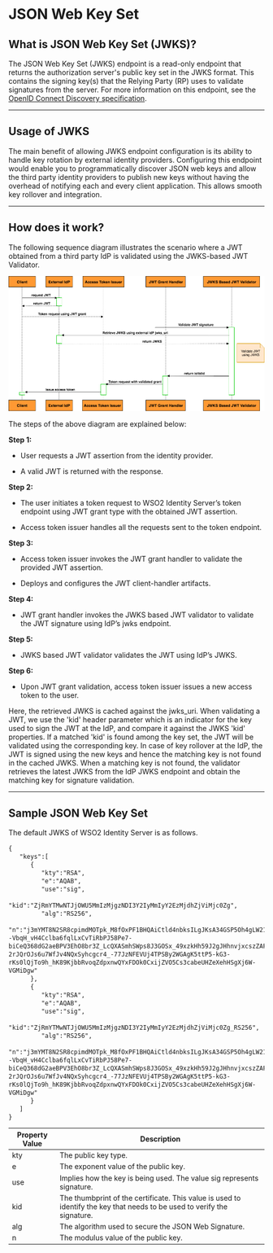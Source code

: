 # JSON Web Key Set 

## What is JSON Web Key Set (JWKS)?

The JSON Web Key Set (JWKS) endpoint is a read-only endpoint that returns
the authorization server's public key set in the JWKS format. 
This contains the signing key(s) that the Relying Party (RP) uses to validate signatures from the server.
For more information on this endpoint, see the [OpenID Connect Discovery specification](https://openid.net/specs/openid-connect-discovery-1_0.html).

---

## Usage of JWKS

The main benefit of allowing JWKS endpoint configuration is its ability to handle key rotation by external identity providers.
Configuring this endpoint would enable you to programmatically discover JSON web keys and allow the third party 
identity providers to publish new keys without having the overhead of notifying each and every client application.
This allows smooth key rollover and integration.

---

## How does it work?

The following sequence diagram illustrates the scenario where a JWT obtained
from a third party IdP is validated using the JWKS-based JWT Validator.

![JWKS validation flow](../../../assets/img/concepts/jwks-validation-flow.png) 

The steps of the above diagram are explained below:

**Step 1:**

-   User requests a JWT assertion from the identity provider.

-   A valid JWT is returned with the response.

**Step 2:**

-   The user initiates a token request to WSO2 Identity Server’s token endpoint
    using JWT grant type with the obtained JWT assertion.

-   Access token issuer handles all the requests sent to the token
    endpoint.

**Step 3:**

-   Access token issuer invokes the JWT grant handler to validate the
    provided JWT assertion.

-   Deploys and configures the JWT client-handler artifacts.

**Step 4:**

-   JWT grant handler invokes the JWKS based JWT validator to validate
    the JWT signature using IdP’s jwks endpoint.

**Step 5:**

-   JWKS based JWT validator validates the JWT using IdP’s JWKS.

**Step 6:**

-   Upon JWT grant validation, access token issuer issues a new access
    token to the user.

Here, the retrieved JWKS is cached against the jwks\_uri. When
validating a JWT, we use the 'kid' header parameter which is an
indicator for the key used to sign the JWT at the IdP, and compare it
against the JWKS 'kid' properties. If a matched 'kid' is found among the
key set, the JWT will be validated using the corresponding key. In case
of key rollover at the IdP, the JWT is signed using the new keys and
hence the matching key is not found in the cached JWKS. When a matching
key is not found, the validator retrieves the latest JWKS from the IdP
JWKS endpoint and obtain the matching key for signature validation.

---

## Sample JSON Web Key Set

The default JWKS of WSO2 Identity Server is as follows.

```
{ 
   "keys":[ 
      { 
         "kty":"RSA",
         "e":"AQAB",
         "use":"sig",
         "kid":"ZjRmYTMwNTJjOWU5MmIzMjgzNDI3Y2IyMmIyY2EzMjdhZjViMjc0Zg",
         "alg":"RS256",
         "n":"j3mYMT8N2SR8cpimdMOTpk_M8fOxPF1BHQAiCtld4nbksILgJKsA34GSP5Oh4gLW21VCEPPzdGLnqfwM6ZoG_X0rcK5--VbqH_vH4Cclba6fqlLxCvTiRbPJ58Pe7-biCeQ368dG2aeBPV3EhO8br3Z_LcQXASmhSWps8J3GOSx_49xzkHh59J2gJHhnvjxcszZAF35SLAb6F-2rJQrOJs6u7WfJv4NQxSyhcgcr4_-77JzNFEVUj4TPSBy2WGAgK5ttP5-kG3-rKs0lQjTo9h_hK89KjbbRvoqZdpxnwQYxFDOk0CxijZVO5Cs3cabeUHZeXehHSgXj6W-VGMiDgw"
      },
      { 
         "kty":"RSA",
         "e":"AQAB",
         "use":"sig",
         "kid":"ZjRmYTMwNTJjOWU5MmIzMjgzNDI3Y2IyMmIyY2EzMjdhZjViMjc0Zg_RS256",
         "alg":"RS256",
         "n":"j3mYMT8N2SR8cpimdMOTpk_M8fOxPF1BHQAiCtld4nbksILgJKsA34GSP5Oh4gLW21VCEPPzdGLnqfwM6ZoG_X0rcK5--VbqH_vH4Cclba6fqlLxCvTiRbPJ58Pe7-biCeQ368dG2aeBPV3EhO8br3Z_LcQXASmhSWps8J3GOSx_49xzkHh59J2gJHhnvjxcszZAF35SLAb6F-2rJQrOJs6u7WfJv4NQxSyhcgcr4_-77JzNFEVUj4TPSBy2WGAgK5ttP5-kG3-rKs0lQjTo9h_hK89KjbbRvoqZdpxnwQYxFDOk0CxijZVO5Cs3cabeUHZeXehHSgXj6W-VGMiDgw"
      }
   ]
}
``` 

| Property Value                 | Description         | 
| --------------------- | ------------- | 
| kty | The public key type.|                            
| e           | The exponent value of the public key.|                              
| use         | Implies how the key is being used. The value sig represents signature.| 
| kid         | The thumbprint of the certificate. This value is used to identify the key that needs to be used to verify the signature.  | 
| alg         | The algorithm used to secure the JSON Web Signature.  | 
| n           | The modulus value of the public key.  | 

